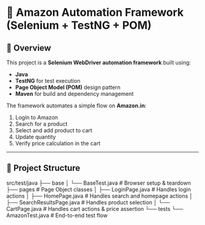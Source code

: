 # 🛒 Amazon Automation Framework (Selenium + TestNG + POM)

## 📌 Overview
This project is a **Selenium WebDriver automation framework** built using:
- **Java**
- **TestNG** for test execution
- **Page Object Model (POM)** design pattern
- **Maven** for build and dependency management

The framework automates a simple flow on **Amazon.in**:
1. Login to Amazon
2. Search for a product
3. Select and add product to cart
4. Update quantity
5. Verify price calculation in the cart

---

## 📂 Project Structure

src/test/java
├── base
│ └── BaseTest.java # Browser setup & teardown
├── pages # Page Object classes
│ ├── LoginPage.java # Handles login actions
│ ├── HomePage.java # Handles search and homepage actions
│ ├── SearchResultsPage.java # Handles product selection
│ └── CartPage.java # Handles cart actions & price assertion
└── tests
└── AmazonTest.java # End-to-end test flow
